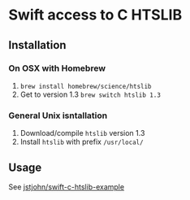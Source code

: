 # Swift access to C HTSLIB

## Installation
### On OSX with Homebrew
1. `brew install homebrew/science/htslib`
2. Get to version 1.3 `brew switch htslib 1.3`
### General Unix isntallation
1. Download/compile `htslib` version 1.3
2. Install `htslib` with prefix `/usr/local/`

## Usage
See [jstjohn/swift-c-htslib-example](https://github.com/jstjohn/swift-c-htslib-example)


